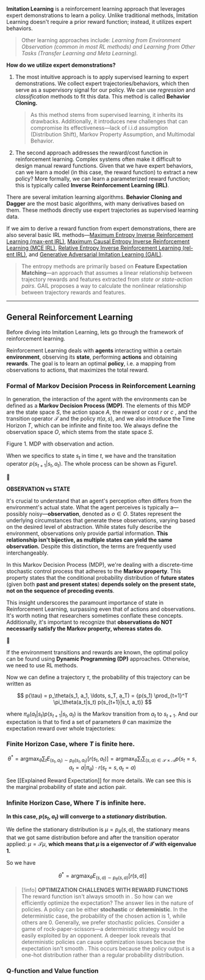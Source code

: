 **Imitation Learning** is a reinforcement learning approach that leverages expert demonstrations to learn a policy. Unlike traditional methods, Imitation Learning doesn't require a prior reward function; instead, it utilizes expert behaviors.

> Other learning approaches include: _Learning from Environment Observation (common in most RL methods) and Learning from Other Tasks (Transfer Learning and Meta Learning)._

**How do we utilize expert demonstrations?**

1. The most intuitive approach is to apply supervised learning to expert demonstrations. We collect expert trajectories/behaviors, which then serve as a supervisory signal for our policy. We can use _regression_ and _classification_ methods to fit this data. This method is called **Behavior Cloning.**
    
    > As this method stems from supervised learning, it inherits its drawbacks. Additionally, it introduces new challenges that can compromise its effectiveness—lack of i.i.d assumption (Distribution Shift), Markov Property Assumption, and Multimodal Behavior.
    
2. The second approach addresses the reward/cost function in reinforcement learning. Complex systems often make it difficult to design manual reward functions. Given that we have expert behaviors, can we learn a model (in this case, the reward function) to extract a new policy? More formally, we can learn a parameterized reward function; this is typically called **Inverse Reinforcement Learning (IRL)**.
    

There are several imitation learning algorithms. **Behavior Cloning and Dagger** are the most basic algorithms, with many derivatives based on them. These methods directly use expert trajectories as supervised learning data.

If we aim to derive a reward function from expert demonstrations, there are also several basic IRL methods—[Maximum Entropy Inverse Reinforcement Learning (max-ent IRL)](https://github.com/tsmatz/imitation-learning-tutorials/blob/master/03_maxent_irl.ipynb), [Maximum Causal Entropy Inverse Reinforcement Learning (MCE IRL)](https://github.com/tsmatz/imitation-learning-tutorials/blob/master/04_mce_irl.ipynb), [Relative Entropy Inverse Reinforcement Learning (rel-ent IRL)](https://github.com/tsmatz/imitation-learning-tutorials/blob/master/05_relent_irl.ipynb), and [Generative Adversarial Imitation Learning (GAIL)](https://github.com/tsmatz/imitation-learning-tutorials/blob/master/06_gail.ipynb).

> The entropy methods are primarily based on **Feature Expectation Matching**—an approach that assumes a linear relationship between trajectory rewards and features extracted from _state or state-action pairs_. GAIL proposes a way to calculate the nonlinear relationship between trajectory rewards and features.

---

## General Reinforcement Learning

Before diving into Imitation Learning, lets go through the framework of reinforcement learning.

Reinforcement Learning deals with **agents** interacting within a certain **environment**, observing its **state**, performing **actions** and obtaining **rewards**. The goal is to learn an optimal **policy**, i.e. a mapping from observations to actions, that maximizes the total reward.

### Formal of Markov Decision Process in Reinforcement Learning

In generation, the interaction of the agent with the environments can be defined as a **Markov Decision Process (MDP)**. The elements of this MDP are the state space $S$, the action space $A$, the reward or cost $r$ or $c$ , and the transition operator $\mathcal{T}$ and the policy $\pi(a ,s)$, and we also introduce the Time Horizon $T$, which can be infinite and finite too. We always define the observation space $O$, which stems from the state space $S$.

Figure 1. MDP with observation and action.

When we specifics to state $s_t$ in time $t$, we have and the transitation operator $p(s_{t+1}|s_t, a_t)$. The whole process can be shown as Figure1.

<aside> 📌

**OBSERVATION vs STATE**

It's crucial to understand that an agent's perception often differs from the environment's actual state. What the agent perceives is typically a—possibly noisy—**observation**, denoted as $o \in O$. States represent the underlying circumstances that generate these observations, varying based on the desired level of abstraction. While states fully describe the environment, observations only provide partial information. **This relationship isn't bijective, as multiple states can yield the same observation.** Despite this distinction, the terms are frequently used interchangeably.

In this Markov Decision Process (MDP), we're dealing with a discrete-time stochastic control process that adheres to the **Markov property**. This property states that the conditional probability distribution of **future states** (given both **past and present states**) **depends solely on the present state, not on the sequence of preceding events**.

This insight underscores the paramount importance of state in Reinforcement Learning, surpassing even that of actions and observations. It's worth noting that researchers sometimes conflate these concepts. Additionally, it's important to recognize that **observations do NOT necessarily satisfy the Markov property, whereas states do**.

</aside>

<aside> 📌

If the environment transitions and rewards are known, the optimal policy can be found using **Dynamic Programming (DP)** approaches. Otherwise, we need to use RL methods.

</aside>

Now we can define a trajectory $\tau$, the probability of this trajectory can be written as

$$ p(\tau) = p_\theta(s_1, a_1, \ldots, s_T, a_T) = {p(s_1) \prod_{t=1}^T \pi_\theta(a_t|s_t) p(s_{t+1}|s_t, a_t)} $$

where $\pi_\theta(a_t|s_t) p(s_{t+1}|s_t, a_t)$ is the Markov transition from $a_t$ to $s_{t+1}$. And our expectation is that to find a set of parameters $\theta$ can maximize the expectation reward over whole trajectories:

### **Finite Horizon Case, where $T$ is finite here.**

$$ \theta^* = \text{argmax}_\theta \sum_t E_{(s_t,a_t)\sim p_\theta(s_t,a_t)}[r(s_t,a_t)] = \text{argmax}_\theta\sum_t \sum_{(s,a)\in\mathcal{S}\times\mathcal{A}} p(s_t=s,a_t=a|\pi_\theta)\cdot r(s_t=s,a_t=a) $$

See [[Explained Reward Expectation]] for more details. We can see this is the marginal probability of state and action pair.

### **Infinite Horizon Case**, Where $T$ is infinite here.

**In this case, $p(s_t, a_t)$ will converge to a _stationary_ distribution.**

We define the stationary distribution is $\mu = p_\theta(s, a)$, the stationary means that we got same distribution before and after the transition operator applied: $\mu = \mathcal{T} \mu$, **which means that $\mu$ is a eigenvector of $\mathcal{T}$ with eigenvalue 1.**

So we have

$$ \theta^* = \text{argmax}_\theta E_{(s,a)\sim p_\theta(s,a)}[r(s,a)] $$

> [!info] **OPTIMIZATION CHALLENGES WITH REWARD FUNCTIONS**
> The reward function isn't always smooth in . So how can we efficiently optimize the expectation?
> The answer lies in the nature of policies. A policy can be either **stochastic** or **deterministic**. In the deterministic case, the probability of the chosen action is 1, while others are 0. Generally, we prefer stochastic policies. Consider a game of rock-paper-scissors—a deterministic strategy would be easily exploited by an opponent.
> A deeper look reveals that deterministic policies can cause optimization issues because the expectation isn't smooth . This occurs because the policy output is a one-hot distribution rather than a regular probability distribution.


### Q-function and Value function